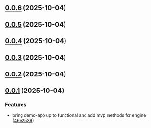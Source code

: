 ## [0.0.6](https://github.com/cmgriffing/oh-my-ghaad/compare/v0.0.5...v0.0.6) (2025-10-04)



## [0.0.5](https://github.com/cmgriffing/oh-my-ghaad/compare/v0.0.4...v0.0.5) (2025-10-04)



## [0.0.4](https://github.com/cmgriffing/oh-my-ghaad/compare/v0.0.3...v0.0.4) (2025-10-04)



## [0.0.3](https://github.com/cmgriffing/oh-my-ghaad/compare/v0.0.2...v0.0.3) (2025-10-04)



## [0.0.2](https://github.com/cmgriffing/oh-my-ghaad/compare/v0.0.1...v0.0.2) (2025-10-04)



## [0.0.1](https://github.com/cmgriffing/oh-my-ghaad/compare/46e2539da2b72e0d1f95ce739d19f5137a726adb...v0.0.1) (2025-10-04)


### Features

* bring demo-app up to functional and add mvp methods for engine ([46e2539](https://github.com/cmgriffing/oh-my-ghaad/commit/46e2539da2b72e0d1f95ce739d19f5137a726adb))



